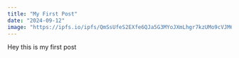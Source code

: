 ```yaml
---
title: "My First Post"
date: "2024-09-12"
image: "https://ipfs.io/ipfs/QmSsUfeS2EXfe6QJa5G3MYoJXmLhgr7kzUMo9cVJM6wfmq"
---
```


Hey this is my first post